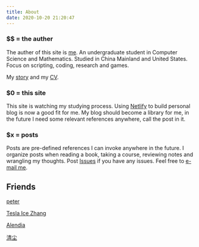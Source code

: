 ```yaml
---
title: About
date: 2020-10-20 21:20:47
---
```

### $$ = the auther

The auther of this site is [me](https://github.com/by-cloud). An undergraduate student in Computer Science and Mathematics. Studied in China Mainland and United States. Focus on scripting, coding, research and games.

My [story](https://stackoverflow.com/story/by-cloud) and my [CV](https://stackoverflow.com/cv/by-cloud).

### $0 = this site

This site is watching my studying process. Using [Netlify](https://www.netlify.com/) to build personal blog is now a good fit for me. My blog should become a library for me, in the future I need some relevant references anywhere, call the post in it.

### $x = posts

Posts are pre-defined references I can invoke anywhere in the future.
I organize posts when reading a book, taking a course, reviewing notes and wrangling my thoughts.
Post [Issues](https://github.com/by-cloud/myblog/issues) if you have any issues. Feel free to [e-mail me](mailto:claude.by.cloud@gmail.com).

## Friends

[peter](https://github.com/Yangxiamao)

[Tesla Ice Zhang](https://ice1000.org/)

[Alendia](https://github.com/Alendia)

[清尘](https://gzg.me)
